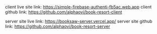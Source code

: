<!-- client site links -->
client live site link: https://simple-firebase-authenti-fb5ac.web.app
client github link: https://github.com/alphaovi/book-resort-client

<!-- server site links -->
server site live link: https://booksaw-server.vercel.app/
server site github link: https://github.com/alphaovi/book-resort-server


